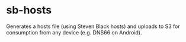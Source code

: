 # sb-hosts

Generates a hosts file (using Steven Black hosts) and uploads to S3 for consumption from any device (e.g. DNS66 on Android).
